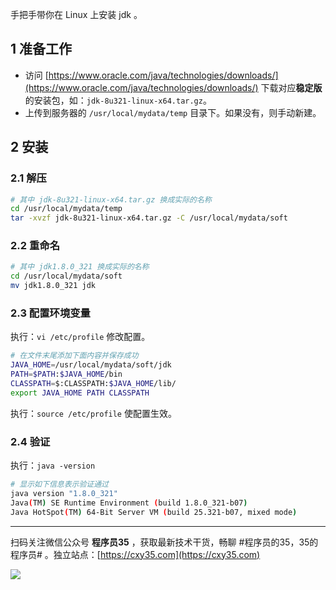 手把手带你在 Linux 上安装 jdk 。
<!-- more -->

## 1 准备工作

- 访问 [https://www.oracle.com/java/technologies/downloads/](https://www.oracle.com/java/technologies/downloads/) 下载对应**稳定版**的安装包，如：`jdk-8u321-linux-x64.tar.gz`。
- 上传到服务器的 `/usr/local/mydata/temp` 目录下。如果没有，则手动新建。

## 2 安装

### 2.1 解压

```bash
# 其中 jdk-8u321-linux-x64.tar.gz 换成实际的名称
cd /usr/local/mydata/temp
tar -xvzf jdk-8u321-linux-x64.tar.gz -C /usr/local/mydata/soft
```

### 2.2 重命名

```bash
# 其中 jdk1.8.0_321 换成实际的名称
cd /usr/local/mydata/soft
mv jdk1.8.0_321 jdk
```

### 2.3 配置环境变量

执行：`vi /etc/profile` 修改配置。

```bash
# 在文件末尾添加下面内容并保存成功
JAVA_HOME=/usr/local/mydata/soft/jdk
PATH=$PATH:$JAVA_HOME/bin
CLASSPATH=$:CLASSPATH:$JAVA_HOME/lib/
export JAVA_HOME PATH CLASSPATH
```

执行：`source /etc/profile` 使配置生效。

### 2.4 验证

执行：`java -version`

```bash
# 显示如下信息表示验证通过
java version "1.8.0_321"
Java(TM) SE Runtime Environment (build 1.8.0_321-b07)
Java HotSpot(TM) 64-Bit Server VM (build 25.321-b07, mixed mode)
```


---

扫码关注微信公众号 **程序员35** ，获取最新技术干货，畅聊 #程序员的35，35的程序员# 。独立站点：[https://cxy35.com](https://cxy35.com)

![](https://oscimg.oschina.net/oscnet/up-285838b9c516db5bb1ba760f292f2346078.JPEG)